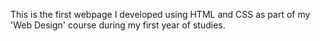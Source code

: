 This is the first webpage I developed using HTML and CSS as part of my 'Web Design' course during my first year of studies.
